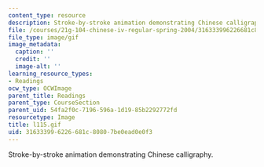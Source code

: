 ```yaml
---
content_type: resource
description: Stroke-by-stroke animation demonstrating Chinese calligraphy.
file: /courses/21g-104-chinese-iv-regular-spring-2004/316333996226681c80807be0ead0e0f3_l115.gif
file_type: image/gif
image_metadata:
  caption: ''
  credit: ''
  image-alt: ''
learning_resource_types:
- Readings
ocw_type: OCWImage
parent_title: Readings
parent_type: CourseSection
parent_uid: 54fa2f0c-7196-596a-1d19-85b2292772fd
resourcetype: Image
title: l115.gif
uid: 31633399-6226-681c-8080-7be0ead0e0f3
---
```

Stroke-by-stroke animation demonstrating Chinese calligraphy.

